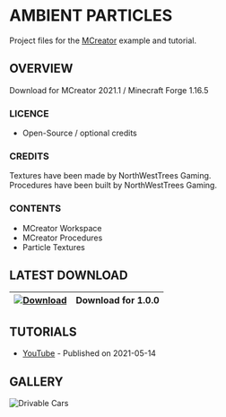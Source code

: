 # AMBIENT PARTICLES
Project files for the [MCreator](https://mcreator.net/) example and tutorial. 
## OVERVIEW
Download for MCreator 2021.1 / Minecraft Forge 1.16.5

### LICENCE
- Open-Source / optional credits

### CREDITS
Textures have been made by NorthWestTrees Gaming.    
Procedures have been built by NorthWestTrees Gaming.

### CONTENTS
* MCreator Workspace
* MCreator Procedures
* Particle Textures

## LATEST DOWNLOAD
| [![Download](https://i.imgur.com/Xcxx2Gr.png)](https://github.com/MCreator-Examples/ambient-particles/files/6474408/Ambient_Particles_Files.zip) | Download for 1.0.0 |
| --- | --- |

## TUTORIALS
* [YouTube](https://youtu.be/aq2Y32VQX9I) - Published on 2021-05-14

## GALLERY
![Drivable Cars](https://i.imgur.com/1jULA6B.png)

